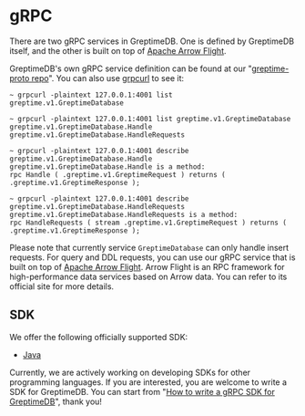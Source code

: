 # gRPC

There are two gRPC services in GreptimeDB. One is defined by GreptimeDB itself, and the other is built on top
of [Apache Arrow Flight](https://arrow.apache.org/docs/format/Flight.html).

GreptimeDB's own gRPC service definition can be found at
our "[greptime-proto repo](https://github.com/GreptimeTeam/greptime-proto)". You can also
use [grpcurl](https://github.com/fullstorydev/grpcurl) to see it:

```text
~ grpcurl -plaintext 127.0.0.1:4001 list
greptime.v1.GreptimeDatabase

~ grpcurl -plaintext 127.0.0.1:4001 list greptime.v1.GreptimeDatabase
greptime.v1.GreptimeDatabase.Handle
greptime.v1.GreptimeDatabase.HandleRequests

~ grpcurl -plaintext 127.0.0.1:4001 describe greptime.v1.GreptimeDatabase.Handle
greptime.v1.GreptimeDatabase.Handle is a method:
rpc Handle ( .greptime.v1.GreptimeRequest ) returns ( .greptime.v1.GreptimeResponse );

~ grpcurl -plaintext 127.0.0.1:4001 describe greptime.v1.GreptimeDatabase.HandleRequests 
greptime.v1.GreptimeDatabase.HandleRequests is a method:
rpc HandleRequests ( stream .greptime.v1.GreptimeRequest ) returns ( .greptime.v1.GreptimeResponse );
```

Please note that currently service `GreptimeDatabase` can only handle insert requests. For query and DDL requests, you
can use our gRPC service that is built on top
of [Apache Arrow Flight](https://arrow.apache.org/docs/format/Flight.html). Arrow Flight is an RPC framework for
high-performance data services based on Arrow data. You can refer to its official site for more details.

## SDK

We offer the following officially supported SDK:

- [Java](../java-sdk/java-sdk)

Currently, we are actively working on developing SDKs for other programming languages. If you are interested, you are
welcome to write a SDK for GreptimeDB. You can start
from "[How to write a gRPC SDK for GreptimeDB](../../developer-guide/how-to/how-to-write-sdk.md)", thank you!
